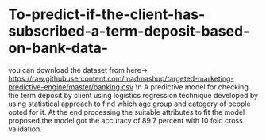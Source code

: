 # To-predict-if-the-client-has-subscribed-a-term-deposit-based-on-bank-data-
you can download the dataset from here-> https://raw.githubusercontent.com/madmashup/targeted-marketing-predictive-engine/master/banking.csv
\n A predictive model for checking the term deposit by client using logistics regression technique developed by using statistical approach to find which age group and category of people opted for it. At the end processing the suitable attributes to fit the model proposed.the model got the accuracy of 89.7 percent with 10 fold cross validation.
